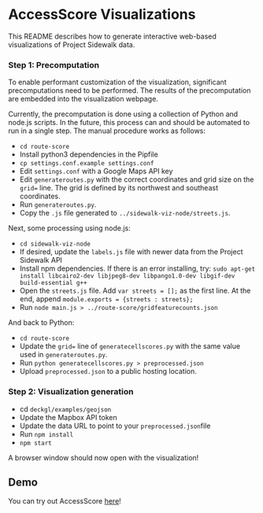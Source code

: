 # AccessScore Visualizations


This README describes how to generate interactive web-based visualizations of Project Sidewalk data.

### Step 1: Precomputation

To enable performant customization of the visualization, significant precomputations need to be performed. The results of the precomputation are embedded into the visualization webpage. 


Currently, the precomputation is done using a collection of Python and node.js scripts. In the future, this process can and should be automated to run in a single step. The manual procedure works as follows:

* `cd route-score`
* Install python3 dependencies in the Pipfile
* `cp settings.conf.example settings.conf`
* Edit `settings.conf` with a Google Maps API key
* Edit `generateroutes.py` with the correct coordinates and grid size on the `grid=` line. The grid is defined by its northwest and southeast coordinates.
* Run `generateroutes.py`.
* Copy the `.js` file generated to `../sidewalk-viz-node/streets.js`.

Next, some processing using node.js:
* `cd sidewalk-viz-node`
* If desired, update the `labels.js` file with newer data from the Project Sidewalk API
* Install npm dependencies. If there is an error installing, try: `sudo apt-get install libcairo2-dev libjpeg8-dev libpango1.0-dev libgif-dev build-essential g++
`
* Open the `streets.js` file. Add `var streets = [];` as the first line. At the end, append `module.exports = {streets : streets};`
* Run `node main.js > ../route-score/gridfeaturecounts.json`

And back to Python:
* `cd route-score`
* Update the `grid=` line of `generatecellscores.py` with the same value used in `generateroutes.py`.
* Run `python generatecellscores.py > preprocessed.json`
* Upload `preprocessed.json` to a public hosting location.

### Step 2: Visualization generation
* cd `deckgl/examples/geojson`
* Update the Mapbox API token
* Update the data URL to point to your `preprocessed.json`file
* Run `npm install`
* `npm start`

A browser window should now open with the visualization!


## Demo
You can try out AccessScore [here](https://tongning.github.io/deckgl/)!
